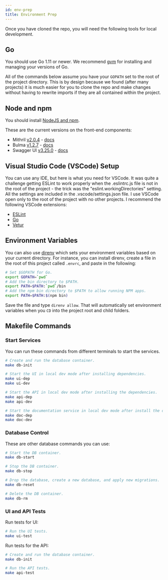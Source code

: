 ```yaml
---
id: env-prep
title: Environment Prep
---
```


Once you have cloned the repo, you will need the following tools for local development.

## Go

You should use Go 1.11 or newer. We recommend [gvm](https://github.com/moovweb/gvm) for installing and managing your versions of Go.

All of the commands below assume you have your `GOPATH` set to the root of the project directory. This is by design because we found (after many projects) it is much easier for you to clone the repo and make changes without having to rewrite imports if they are all contained within the project.

## Node and npm

You should install [NodeJS and npm](https://nodejs.org/).

These are the current versions on the front-end components:

- Mithril [v2.0.4](https://github.com/MithrilJS/mithril.js/releases/tag/v2.0.4) - [docs](https://mithril.js.org/)
- Bulma [v1.2.7](https://www.npmjs.com/package/bulma/v/0.8.1) - [docs](https://bulma.io/documentation/)
- Swagger UI [v3.25.0](https://github.com/swagger-api/swagger-ui/releases/tag/v3.25.0) - [docs](https://swagger.io/tools/swagger-ui/)

## Visual Studio Code (VSCode) Setup

You can use any IDE, but here is what you need for VSCode. It was quite a challenge getting ESLint to work properly when the .eslintrc.js file is not in the root of the project - the trick was the "eslint.workingDirectories" setting. All the settings are included in the .vscode/settings.json file. I use VSCode open only to the root of the project with no other projects. I recommend the following VSCode extensions:

- [ESLint](https://marketplace.visualstudio.com/items?itemName=dbaeumer.vscode-eslint)
- [Go](https://marketplace.visualstudio.com/items?itemName=ms-vscode.Go)
- [Vetur](https://marketplace.visualstudio.com/items?itemName=octref.vetur)

## Environment Variables

You can also use [direnv](https://direnv.net/) which sets your environment variables based on your current directory. For instance, you can install direnv, create a file in the root of this project called `.envrc`, and paste in the following:

```bash
# Set $GOPATH for Go.
export GOPATH=`pwd`
# Add the bin directory to $PATH.
export PATH=$PATH:`pwd`/bin
# Add the npm bin directory to $PATH to allow running NPM apps.
export PATH=$PATH:$(npm bin)
```

Save the file and type `direnv allow`. That will automatically set environment variables when you `CD` into the project root and child folders.

## Makefile Commands

### Start Services

You can run these commands from different terminals to start the services.

```bash
# Create and run the database container.
make db-init

# Start the UI in local dev mode after installing dependencies.
make ui-dep
make ui-dev

# Start the API in local dev mode after installing the dependencies.
make api-dep
make api-dev

# Start the documentation service in local dev mode after install the dependencies.
make doc-dep
make doc-dev
```

### Database Control

These are other database commands you can use:

```bash
# Start the DB container.
make db-start

# Stop the DB container.
make db-stop

# Drop the database, create a new database, and apply new migrations.
make db-reset

# Delete the DB container.
make db-rm
```

### UI and API Tests

Run tests for UI:

```bash
# Run the UI tests.
make ui-test
```

Run tests for the API:

```bash
# Create and run the database container.
make db-init

# Run the API tests.
make api-test
```